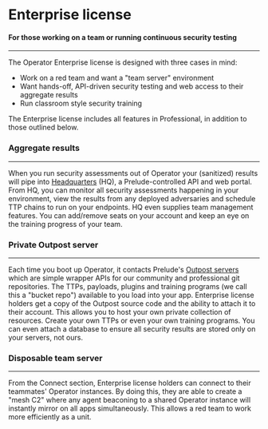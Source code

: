 
# Enterprise license

#### For those working on a team or running continuous security testing

---

The Operator Enterprise license is designed with three cases in mind:
- Work on a red team and want a "team server" environment
- Want hands-off, API-driven security testing and web access to their aggregate results
- Run classroom style security training

The Enterprise license includes all features in Professional, in addition to those outlined below.

### Aggregate results

---

When you run security assessments out of Operator your (sanitized) results will pipe into [Headquarters](https://login.prelude.org) (HQ),
a Prelude-controlled API and web portal. From HQ, you can monitor all security assessments happening in
your environment, view the results from any deployed adversaries and schedule TTP chains to run on your endpoints.
HQ even supplies team management features. You can add/remove seats on your account and keep an eye on the 
training progress of your team.

### Private Outpost server

---

Each time you boot up Operator, it contacts Prelude's [Outpost servers](https://feed.prelude.org/p/a-drop-in-the-bucket)
which are simple wrapper APIs for our community and professional git repositories. The TTPs, payloads, plugins and training 
programs (we call this a "bucket repo") available to you load into your app. Enterprise license holders 
get a copy of the Outpost source code and the ability to attach it to their account. This allows you to host your own private
collection of resources. Create your own TTPs or even your own training programs.
You can even attach a database to ensure all security results are stored only on your servers, not ours.

### Disposable team server

---

From the Connect section, Enterprise license holders can connect to their teammates'
Operator instances. By doing this, they are able to create a "mesh C2" where any agent beaconing to
a shared Operator instance will instantly mirror on all apps simultaneously. This allows
a red team to work more efficiently as a unit.